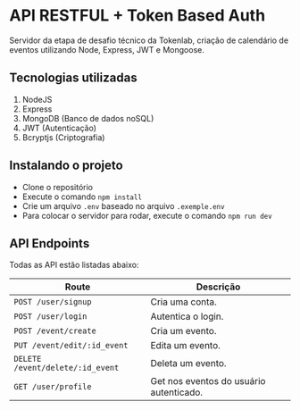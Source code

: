 # API RESTFUL + Token Based Auth

Servidor da etapa de desafio técnico da Tokenlab, criação de calendário de eventos utilizando Node, Express, JWT e Mongoose.

## Tecnologias utilizadas

1. NodeJS
2. Express
3. MongoDB (Banco de dados noSQL)
4. JWT (Autenticação)
5. Bcryptjs (Criptografia)

## Instalando o projeto

- Clone o repositório
- Execute o comando `npm install`
- Crie um arquivo `.env` baseado no arquivo `.exemple.env`
- Para colocar o servidor para rodar, execute o comando `npm run dev`

## API Endpoints

Todas as API estão listadas abaixo:

| Route                            | Descrição                               |
| -------------------------------- | --------------------------------------- |
| `POST /user/signup`              | Cria uma conta.                         |
| `POST /user/login`               | Autentica o login.                      |
| `POST /event/create`             | Cria um evento.                         |
| `PUT /event/edit/:id_event`      | Edita um evento.                        |
| `DELETE /event/delete/:id_event` | Deleta um evento.                       |
| `GET /user/profile`              | Get nos eventos do usuário autenticado. |
